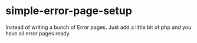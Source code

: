 # simple-error-page-setup

Instead of writing a bunch of Error pages.
Just add a little bit of php and you have all error pages ready.
